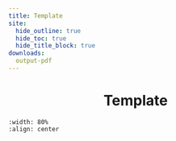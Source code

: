 ```yaml
---
title: Template
site:
  hide_outline: true
  hide_toc: true
  hide_title_block: true
downloads:
  output-pdf
---
```


<div style="text-align: center">

# Template

</div>

```{figure} Figuren/Cover.PNG
:width: 80%
:align: center
```


